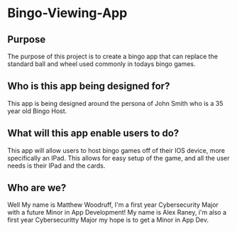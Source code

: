 # Bingo-Viewing-App
## Purpose
The purpose of this project is to create a bingo app that can replace the standard ball and wheel used commonly in todays bingo games.
## Who is this app being designed for?
This app is being designed around the persona of John Smith who is a 35 year old Bingo Host.
## What will this app enable users to do?
This app will allow users to host bingo games off of their IOS device, more specifically an IPad. This allows for easy setup of the game, and 
all the user needs is their IPad and the cards.
## Who are we?
Well My name is Matthew Woodruff, I'm a first year Cybersecurity Major with a future Minor in App Development!
My name is Alex Raney, i'm also a first year Cybersecuritty Major my hope is to get a Minor in App Dev.
